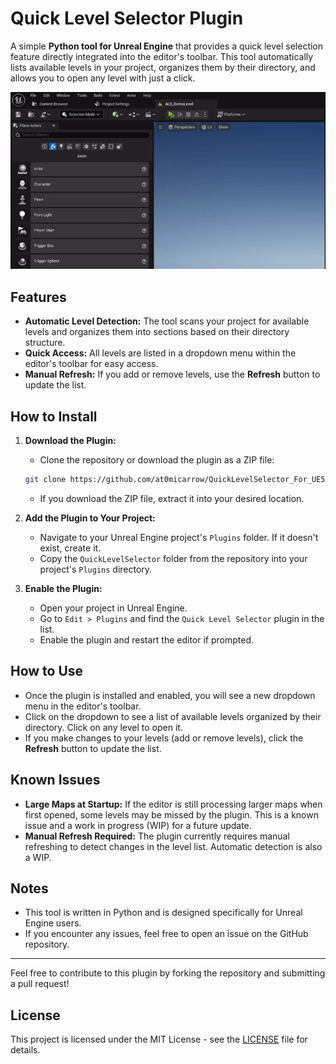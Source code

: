 # Quick Level Selector Plugin

A simple **Python tool for Unreal Engine** that provides a quick level selection feature directly integrated into the editor's toolbar. This tool automatically lists available levels in your project, organizes them by their directory, and allows you to open any level with just a click.

![](https://github.com/at0micarrow/QuickLevelSelector_For_UE5/blob/main/Resources/level_selector.gif)

## Features
- **Automatic Level Detection:** The tool scans your project for available levels and organizes them into sections based on their directory structure.
- **Quick Access:** All levels are listed in a dropdown menu within the editor's toolbar for easy access.
- **Manual Refresh:** If you add or remove levels, use the **Refresh** button to update the list.

## How to Install

1. **Download the Plugin:**
    - Clone the repository or download the plugin as a ZIP file:
    ```bash
    git clone https://github.com/at0micarrow/QuickLevelSelector_For_UE5.git
    ```
    - If you download the ZIP file, extract it into your desired location.

2. **Add the Plugin to Your Project:**
    - Navigate to your Unreal Engine project's `Plugins` folder. If it doesn't exist, create it.
    - Copy the `QuickLevelSelector` folder from the repository into your project's `Plugins` directory.

3. **Enable the Plugin:**
    - Open your project in Unreal Engine.
    - Go to `Edit > Plugins` and find the `Quick Level Selector` plugin in the list.
    - Enable the plugin and restart the editor if prompted.

## How to Use

- Once the plugin is installed and enabled, you will see a new dropdown menu in the editor's toolbar.
- Click on the dropdown to see a list of available levels organized by their directory. Click on any level to open it.
- If you make changes to your levels (add or remove levels), click the **Refresh** button to update the list.

## Known Issues
- **Large Maps at Startup:** If the editor is still processing larger maps when first opened, some levels may be missed by the plugin. This is a known issue and a work in progress (WIP) for a future update.
- **Manual Refresh Required:** The plugin currently requires manual refreshing to detect changes in the level list. Automatic detection is also a WIP.

## Notes
- This tool is written in Python and is designed specifically for Unreal Engine users.
- If you encounter any issues, feel free to open an issue on the GitHub repository.

---

Feel free to contribute to this plugin by forking the repository and submitting a pull request!

## License
This project is licensed under the MIT License - see the [LICENSE](LICENSE) file for details.

